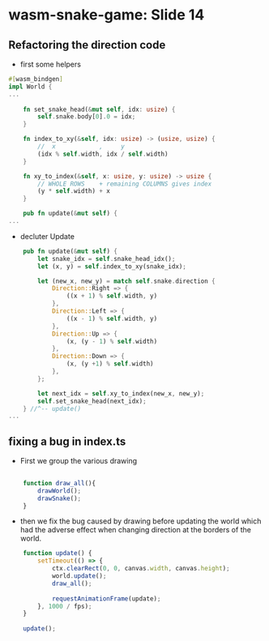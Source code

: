 # wasm-snake-game: Slide 14

## Refactoring the direction code

- first some helpers
```rust
#[wasm_bindgen]
impl World {
...
    
    fn set_snake_head(&mut self, idx: usize) {
        self.snake.body[0].0 = idx;
    }

    fn index_to_xy(&self, idx: usize) -> (usize, usize) {
        //  x            ,     y
        (idx % self.width, idx / self.width)
    }

    fn xy_to_index(&self, x: usize, y: usize) -> usize {
        // WHOLE ROWS    + remaining COLUMNS gives index
        (y * self.width) + x
    }

    pub fn update(&mut self) {
...
```

- decluter Update

```rust
    pub fn update(&mut self) {
        let snake_idx = self.snake_head_idx();
        let (x, y) = self.index_to_xy(snake_idx);

        let (new_x, new_y) = match self.snake.direction {
            Direction::Right => {
                ((x + 1) % self.width, y)
            },
            Direction::Left => {
                ((x - 1) % self.width, y)
            },
            Direction::Up => {
                (x, (y - 1) % self.width)
            },
            Direction::Down => {
                (x, (y +1) % self.width)
            },
        };

        let next_idx = self.xy_to_index(new_x, new_y);
        self.set_snake_head(next_idx);
    } //^-- update()
...
```

## fixing a bug in index.ts
- First we group the various drawing 
```ts
    
    function draw_all(){
        drawWorld();
        drawSnake();
    }
```
- then we fix the bug caused by drawing before updating the world which
had the adverse effect when changing direction at the borders of the world.

```ts    
    function update() {
        setTimeout(() => {
            ctx.clearRect(0, 0, canvas.width, canvas.height);
            world.update();
            draw_all();
            
            requestAnimationFrame(update);
        }, 1000 / fps);
    }
    
    update();
```
